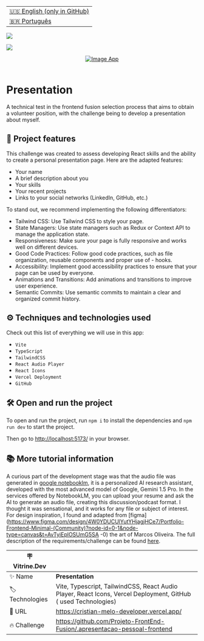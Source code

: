<table align="right">
  <tr>
    <td>
      <a href="README-EN.md">🇺🇸 English (only in GitHub)</a>
    </td>
  </tr>
  <tr>
    <td>
      <a href="README.md">🇧🇷 Português</a>
    </td>
  </tr>
</table>

![](https://github.com/cristianmeelo/challenge-frontend-volunteer-react/blob/master/thumbnail.png?raw=true)

![](https://github.com/cristianmeelo/challenge-frontend-volunteer-react/blob/master/thumbnail-mockup.png?raw=true#vitrinedev)

<div align="center">
<a href="https://challenge-frontend-volunteer-react-gallery.vercel.app/">
  <img src="https://img.shields.io/badge/-CHECK%20HERE-lightblue"
  alt="Image App" >
</a>
</div>

<br/>

# Presentation

A technical test in the frontend fusion selection process that aims to obtain a volunteer position, with the challenge being to develop a presentation about myself.

## 🔨 Project features

This challenge was created to assess developing React skills and the ability to create a personal presentation page. Here are the adapted features:

- Your name
- A brief description about you
- Your skills
- Your recent projects
- Links to your social networks (LinkedIn, GitHub, etc.)

To stand out, we recommend implementing the following differentiators:

- Tailwind CSS: Use Tailwind CSS to style your page.
- State Managers: Use state managers such as Redux or Context API to manage the application state.
- Responsiveness: Make sure your page is fully responsive and works well on different devices.
- Good Code Practices: Follow good code practices, such as file organization, reusable components and proper use of - hooks.
- Accessibility: Implement good accessibility practices to ensure that your page can be used by everyone.
- Animations and Transitions: Add animations and transitions to improve user experience.
- Semantic Commits: Use semantic commits to maintain a clear and organized commit history.

## ⚙️ Techniques and technologies used

Check out this list of everything we will use in this app:

- `Vite`
- `TypeScript`
- `TailwindCSS`
- `React Audio Player`
- `React Icons`
- `Vercel Deployment`
- `GitHub`

## 🛠️ Open and run the project

To open and run the project, run `npm i` to install the dependencies and `npm run dev` to start the project.

Then go to <a href="http://localhost:5173/">http://localhost:5173/</a> in your browser.

## 📚 More tutorial information

A curious part of the development stage was that the audio file was generated in [google notebooklm](https://notebooklm.google/), it is a personalized AI research assistant, developed with the most advanced model of Google, Gemini 1.5 Pro. In the services offered by NotebookLM, you can upload your resume and ask the AI ​​to generate an audio file, creating this discussion/podcast format. I thought it was sensational, and it works for any file or subject of interest. For design inspiration, I found and adapted from [figma](https://www.figma.com/design/4W0YDUCUlYutYHjagjHCe7/Portfolio-Frontend-Minimal-(Community)?node-id=0-1&node-type=canvas&t=AvTyiEplOSUmG5SA -0) the art of Marcos Oliveira. The full description of the requirements/challenge can be found [here](https://github.com/Projeto-FrontEnd-Fusion/.seguracao-pessoal-frontend).

| :placard: Vitrine.Dev |                                                                                                                |
| --------------------- | -------------------------------------------------------------------------------------------------------------- |
| :sparkles: Name       | **Presentation**                                                                                               |
| :label: Technologies  | Vite, Typescript, TailwindCSS, React Audio Player, React Icons, Vercel Deployment, GitHub ( used Technologies) |
| :rocket: URL          | https://cristian-melo-developer.vercel.app/                                                                    |
| :fire: Challenge      | https://github.com/Projeto-FrontEnd-Fusion/.apresentacao-pessoal-frontend                                      |

